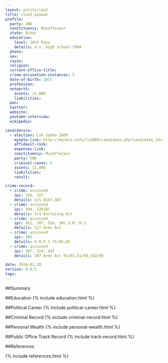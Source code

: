 ```yaml
---
layout: politician2
title: vinod paswan
profile: 
  party: IND
  constituency: Muzaffarpur
  state: Bihar
  education: 
    level: 10th Pass
    details: d.n. high school-1994
  photo: 
  sex: 
  caste: 
  religion: 
  current-office-title: 
  crime-accusation-instances: 5
  date-of-birth: 1975
  profession: 
  networth: 
    assets: 12,000
    liabilities: 
  pan: 
  twitter: 
  website: 
  youtube-interview: 
  wikipedia: 

candidature: 
  - election: Lok Sabha 2009
    myneta-link: http://myneta.info/ls2009/candidate.php?candidate_id=3144
    affidavit-link: 
    expenses-link: 
    constituency: Muzaffarpur 
    party: IND
    criminal-cases: 5
    assets: 12,000
    liabilities: 
    result:  

crime-record: 
  - crime: accussed
    ipc: 326, 327
    details: U/S 0147,387 
  - crime: accussed
    ipc: 394, 120(B)
    details: 3/4 Exclusing Act 
  - crime: accussed
    ipc: 452, 307, 524, 36C.S.M, M.3
    details: 527 Arms Act 
  - crime: accussed
    ipc: 395
    details: K.M.P.S 71/96,85 
  - crime: accussed
    ipc: 307, 324, 447
    details: 307 Arms Act 91/03,51/99,192/95 

date: 2014-01-28
version: 0.0.5
tags: 
---
```

##Summary


##Education
{% include education.html %}


##Political Career
{% include political-career.html %}


##Criminal Record
{% include criminal-record.html %}


##Personal Wealth
{% include personal-wealth.html %}


##Public Office Track Record
{% include track-record.html %}


##References


{% include references.html %}